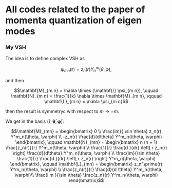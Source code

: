 # All codes related to the paper of momenta quantization of eigen modes


### My VSH

The idea is to define complex VSH as
```math
\psi_{mn} (\mathbf{r}) = z_n(r) Y^m_n(\theta, \varphi),
```
and then
```math
\mathbf{M}_{m n} = \nabla \times (\mathbf{r} \psi_{m n}), \qquad \mathbf{N}_{m n} = \frac{1}{k} \nabla \times \mathbf{M}_{m n}, \qquad \mathbf{L}_{m n} = \nabla \psi_{m n}
```
then the result is symmetryc with respect to $`m \to -m`$.

We get in the basis $``(\mathbf{\hat{r}}, \mathbf{\hat{\theta}}, \mathbf{\hat{\varphi}})``$:
```math
\mathbf{M}_{mn} = \begin{bmatrix}
0 \\
\frac{im}{ \sin \theta} z_n(r) Y^m_n(\theta, \varphi) \\
-z_n(r) \frac{d}{d\theta} Y^m_n(\theta, \varphi)
\end{bmatrix}, \qquad
\mathbf{N}_{mn} = \begin{bmatrix}
n (n + 1) \frac{z_n(r)}{r} Y^m_n(\theta, \varphi) \\
\frac{1}{r} \frac{d }{dr} \left[ r z_n(r) \right]  \frac{d}{d\theta} Y^m_n(\theta, \varphi) \\
\frac{im}{\sin \theta} \frac{1}{r} \frac{d }{dr} \left[ r z_n(r) \right] Y^m_n(\theta, \varphi)
\end{bmatrix}, \qquad
\mathbf{L}_{mn} = \begin{bmatrix}
 z_n^\prime(r) Y^m_n(\theta, \varphi) \\
 \frac{z_n(r)}{r} \frac{d}{d \theta} Y^m_n(\theta, \varphi)\\
\frac{i m }{\sin \theta} \frac{z_n}{r} Y^m_n(\theta, \varphi)
\end{bmatrix}
```

